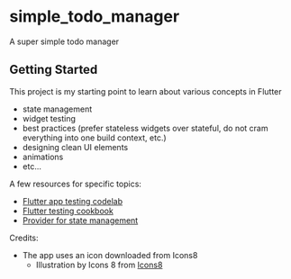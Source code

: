 # simple_todo_manager

A super simple todo manager

## Getting Started

This project is my starting point to learn about various concepts in Flutter
- state management
- widget testing
- best practices (prefer stateless widgets over stateful, do not cram everything into one build context, etc.)
- designing clean UI elements
- animations
- etc...

A few resources for specific topics:

- [Flutter app testing codelab](https://codelabs.developers.google.com/codelabs/flutter-app-testing)
- [Flutter testing cookbook](https://flutter.dev/docs/cookbook/testing)
- [Provider for state management](https://flutter.dev/docs/development/data-and-backend/state-mgmt/simple)

Credits:
- The app uses an icon downloaded from Icons8
  - Illustration by Icons 8 from [Icons8](https://icons8.com/)
